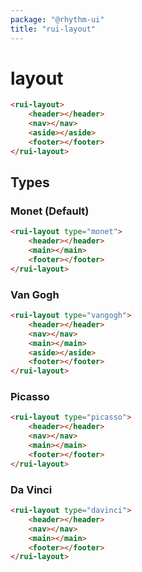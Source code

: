 ```yaml
---
package: "@rhythm-ui"
title: "rui-layout"
---
```


# layout

```html
<rui-layout>
	<header></header>
	<nav></nav>
	<aside></aside>
	<footer></footer>
</rui-layout>
```

## Types

### Monet (Default)

```html
<rui-layout type="monet">
	<header></header>
	<main></main>
	<footer></footer>
</rui-layout>
```

### Van Gogh

```html
<rui-layout type="vangogh">
	<header></header>
	<nav></nav>
	<main></main>
	<aside></aside>
	<footer></footer>
</rui-layout>
```

### Picasso

```html
<rui-layout type="picasso">
	<header></header>
	<nav></nav>
	<main></main>
	<footer></footer>
</rui-layout>
```

### Da Vinci

```html
<rui-layout type="davinci">
	<header></header>
	<nav></nav>
	<main></main>
	<footer></footer>
</rui-layout>
```